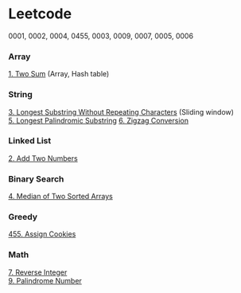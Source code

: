 # Leetcode
0001, 0002, 0004, 0455, 0003, 0009, 0007, 0005, 0006
### Array
[1. Two Sum](https://github.com/Ellennan/Leetcode/blob/main/0001.%20Two%20Sum.md) (Array, Hash table)

### String
[3. Longest Substring Without Repeating Characters](https://github.com/Ellennan/Leetcode/blob/main/0003.%20Longest%20Substring%20Without%20Repeating%20Characters.md) (Sliding window)  
[5. Longest Palindromic Substring](https://github.com/Ellennan/Leetcode/blob/main/0005.%20Longest%20Palindromic%20Substring.md)
[6. Zigzag Conversion](https://github.com/Ellennan/Leetcode/blob/main/0006.%20Zigzag%20Conversion.md)

### Linked List
[2. Add Two Numbers](https://github.com/Ellennan/Leetcode/blob/main/0002.%20Add%20Two%20Numbers.md)

### Binary Search
[4. Median of Two Sorted Arrays](https://github.com/Ellennan/Leetcode/blob/main/0004.%20Median%20of%20Two%20Sorted%20Arrays.md)

### Greedy
[455. Assign Cookies](https://github.com/Ellennan/Leetcode/blob/main/0455.%20Assign%20Cookies.md)

### Math
[7. Reverse Integer](https://github.com/Ellennan/Leetcode/blob/main/0007.%20Reverse%20Integer.md)  
[9. Palindrome Number](https://github.com/Ellennan/Leetcode/blob/main/0009.%20Palindrome%20Number.md)
